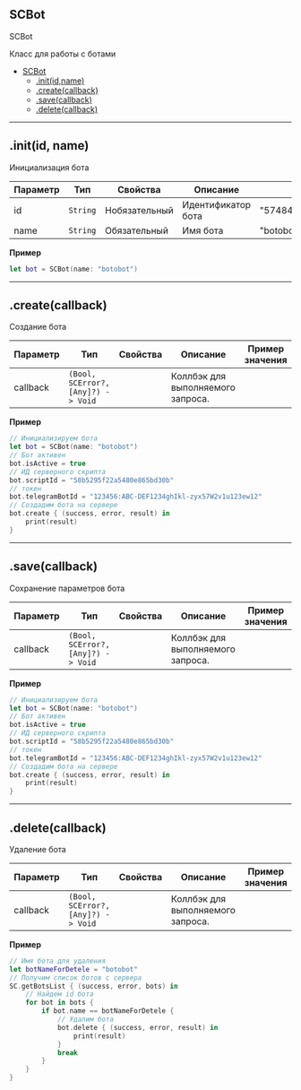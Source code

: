<a name="SCBot"></a>

## SCBot

SCBot

Класс для работы с ботами

* [SCBot](#SCBot)
	* [.init(id,name)](#SCBot+init)
    * [.create(callback)](#SCBot+create)
 	* [.save(callback)](#SCBot+save)
 	* [.delete(callback)](#SCBot+delete)

----------------------------------------------------------------------------------------------

<a name="SCBot+init"></a>

## .init(id, name)
Инициализация бота

| Параметр | Тип | Свойства | Описание | Пример значения |
| --- | --- | --- | --- | --- |
| id | <code>String</code> | Нобязательный | Идентификатор бота | "57484fb91c5666544db25675" | 
| name | <code>String</code> |  Обязательный | Имя бота | "botobot" |

**Пример**   
```SWIFT
let bot = SCBot(name: "botobot")
```

----------------------------------------------------------------------------------------------

<a name="SCBot+create"></a>

## .create(callback)
Создание бота

| Параметр | Тип | Свойства | Описание | Пример значения |
| --- | --- | --- | --- | --- |
| callback | <code>(Bool, SCError?, [Any]?) -> Void</code> |         | Коллбэк для выполняемого запроса.|                             |

**Пример**   
```SWIFT
// Инициализируем бота
let bot = SCBot(name: "botobot")
// Бот активен
bot.isActive = true
// ИД серверного скрипта
bot.scriptId = "58b5295f22a5480e865bd30b"
// токен 
bot.telegramBotId = "123456:ABC-DEF1234ghIkl-zyx57W2v1u123ew12"
// Создадим бота на сервере
bot.create { (success, error, result) in
    print(result)
}
```

----------------------------------------------------------------------------------------------

<a name="SCBot+save"></a>

## .save(callback)
Сохранение параметров бота

| Параметр | Тип | Свойства | Описание | Пример значения |
| --- | --- | --- | --- | --- |
| callback | <code>(Bool, SCError?, [Any]?) -> Void</code> |  | Коллбэк для выполняемого запроса.| |

**Пример**   
```SWIFT
// Инициализируем бота
let bot = SCBot(name: "botobot")
// Бот активен
bot.isActive = true
// ИД серверного скрипта
bot.scriptId = "58b5295f22a5480e865bd30b"
// токен 
bot.telegramBotId = "123456:ABC-DEF1234ghIkl-zyx57W2v1u123ew12"
// Создадим бота на сервере
bot.create { (success, error, result) in
    print(result)
}
```

----------------------------------------------------------------------------------------------

<a name="SCBot+delete"></a>

## .delete(callback)
Удаление бота

| Параметр | Тип | Свойства | Описание | Пример значения |
| --- | --- | --- | --- | --- |
| callback | <code>(Bool, SCError?, [Any]?) -> Void</code> |  | Коллбэк для выполняемого запроса.| |

**Пример**   
```SWIFT
// Имя бота для удаления
let botNameForDetele = "botobot"
// Получим список ботов с сервера
SC.getBotsList { (success, error, bots) in
	// Найдем id бота
    for bot in bots {
        if bot.name == botNameForDetele {
        	// Удалим бота
            bot.delete { (success, error, result) in
                print(result)
            }
            break
        }
    }
}
```
